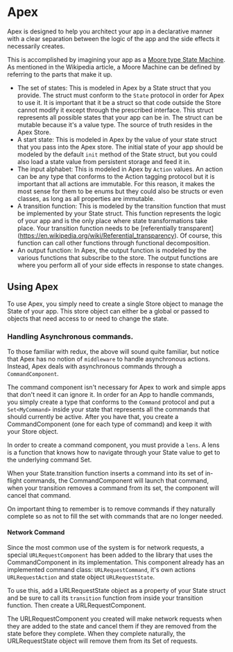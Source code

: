 # Apex

Apex is designed to help you architect your app in a declarative manner with a clear separation between the logic of the app and the side effects it necessarily creates.

This is accomplished by imagining your app as a [Moore type State Machine](https://en.wikipedia.org/wiki/Moore_machine). As mentioned in the Wikipedia article, a Moore Machine can be defined by referring to the parts that make it up.

 - The set of states: This is modeled in Apex by a State struct that you provide. The struct must conform to the `State` protocol in order for Apex to use it. It is important that it be a struct so that code outside the Store cannot modify it except through the prescribed interface. This struct represents all possible states that your app can be in. The struct can be mutable because it's a value type. The source of truth resides in the Apex Store.
 - A start state: This is modeled in Apex by the value of your state struct that you pass into the Apex store. The initial state of your app should be modeled by the default `init` method of the State struct, but you could also load a state value from persistent storage and feed it in.
 - The input alphabet: This is modeled in Apex by `Action` values. An action can be any type that conforms to the Action tagging protocol but it is important that all actions are immutable. For this reason, it makes the most sense for them to be enums but they could also be structs or even classes, as long as all properties are immutable.
 - A transition function: This is modeled by the transition function that must be implemented by your State struct. This function represents the logic of your app and is the only place where state transformations take place. Your transition function needs to be [referentially transparent] (https://en.wikipedia.org/wiki/Referential_transparency). Of course, this function can call other functions through functional decomposition.
 - An output function: In Apex, the output function is modeled by the various functions that subscribe to the store. The output functions are where you perform all of your side effects in response to state changes.
 
## Using Apex
To use Apex, you simply need to create a single Store object to manage the State of your app. This store object can either be a global or passed to objects that need access to or need to change the state.

### Handling Asynchronous commands.

To those familiar with redux, the above will sound quite familiar, but notice that Apex has no notion of `middleware` to handle asynchronous actions. Instead, Apex deals with asynchronous commands through a `CommandComponent`.

The command component isn't necessary for Apex to work and simple apps that don't need it can ignore it. In order for an App to handle commands, you simply create a type that conforms to the `Command` protocol and put a `Set<MyCommand>` inside your state that represents all the commands that should currently be active. After you have that, you create a CommandComponent (one for each type of command) and keep it with your Store object.

In order to create a command component, you must provide a `lens`. A lens is a function that knows how to navigate through your State value to get to the underlying command Set.

When your State.transition function inserts a command into its set of in-flight commands, the CommandComponent will launch that command, when your transition removes a command from its set, the component will cancel that command.

On important thing to remember is to remove commands if they naturally complete so as not to fill the set with commands that are no longer needed.

#### Network Command

Since the most common use of the system is for network requests, a special `URLRequestComponent` has been added to the library that uses the CommandComponent in its implementation. This component already has an implemented command class: `URLRequestCommand`, it's own actions `URLRequestAction` and state object `URLRequestState`.

To use this, add a URLRequestState object as a property of your State struct and be sure to call its `transition` function from inside your transition function. Then create a URLRequestComponent.

The URLRequestComponent you created will make network requests when they are added to the state and cancel them if they are removed from the state before they complete. When they complete naturally, the URLRequestState object will remove them from its Set of requests.
